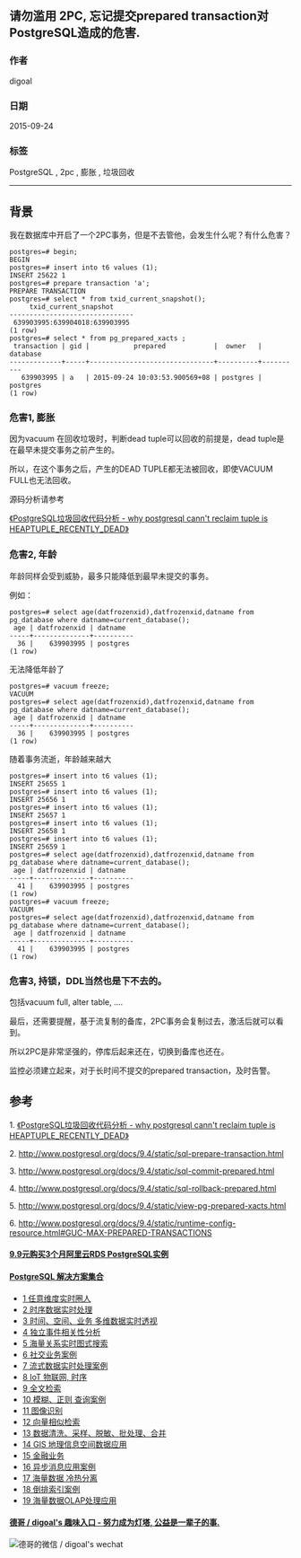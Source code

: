 ## 请勿滥用 2PC, 忘记提交prepared transaction对PostgreSQL造成的危害.  
    
### 作者       
digoal        
         
### 日期        
2015-09-24        
                                 
### 标签        
PostgreSQL , 2pc , 膨胀 , 垃圾回收     
        
----       
       
## 背景       
我在数据库中开启了一个2PC事务，但是不去管他，会发生什么呢？有什么危害？  
  
```  
postgres=# begin;  
BEGIN  
postgres=# insert into t6 values (1);  
INSERT 25622 1  
postgres=# prepare transaction 'a';  
PREPARE TRANSACTION  
postgres=# select * from txid_current_snapshot();  
     txid_current_snapshot       
-------------------------------  
 639903995:639904018:639903995  
(1 row)  
postgres=# select * from pg_prepared_xacts ;  
 transaction | gid |           prepared            |  owner   | database   
-------------+-----+-------------------------------+----------+----------  
   639903995 | a   | 2015-09-24 10:03:53.900569+08 | postgres | postgres  
(1 row)  
```  
  
### 危害1, 膨胀  
  
因为vacuum 在回收垃圾时，判断dead tuple可以回收的前提是，dead tuple是在最早未提交事务之前产生的。  
  
所以，在这个事务之后，产生的DEAD TUPLE都无法被回收，即使VACUUM FULL也无法回收。  
  
源码分析请参考  
  
[《PostgreSQL垃圾回收代码分析 - why postgresql cann't reclaim tuple is HEAPTUPLE_RECENTLY_DEAD》](../201505/20150503_01.md)   
  
### 危害2, 年龄  
年龄同样会受到威胁，最多只能降低到最早未提交的事务。  
  
例如：  
  
```  
postgres=# select age(datfrozenxid),datfrozenxid,datname from pg_database where datname=current_database();  
 age | datfrozenxid | datname    
-----+--------------+----------  
  36 |    639903995 | postgres  
(1 row)  
```  
  
无法降低年龄了  
  
```  
postgres=# vacuum freeze;  
VACUUM  
postgres=# select age(datfrozenxid),datfrozenxid,datname from pg_database where datname=current_database();  
 age | datfrozenxid | datname    
-----+--------------+----------  
  36 |    639903995 | postgres  
(1 row)  
```  
  
随着事务流逝，年龄越来越大  
  
```  
postgres=# insert into t6 values (1);  
INSERT 25655 1  
postgres=# insert into t6 values (1);  
INSERT 25656 1  
postgres=# insert into t6 values (1);  
INSERT 25657 1  
postgres=# insert into t6 values (1);  
INSERT 25658 1  
postgres=# insert into t6 values (1);  
INSERT 25659 1  
postgres=# select age(datfrozenxid),datfrozenxid,datname from pg_database where datname=current_database();  
 age | datfrozenxid | datname    
-----+--------------+----------  
  41 |    639903995 | postgres  
(1 row)  
postgres=# vacuum freeze;  
VACUUM  
postgres=# select age(datfrozenxid),datfrozenxid,datname from pg_database where datname=current_database();  
 age | datfrozenxid | datname    
-----+--------------+----------  
  41 |    639903995 | postgres  
(1 row)  
```  
  
### 危害3, 持锁，DDL当然也是下不去的。  
  
包括vacuum full, alter table, ....  
  
最后，还需要提醒，基于流复制的备库，2PC事务会复制过去，激活后就可以看到。  
  
所以2PC是非常坚强的，停库后起来还在，切换到备库也还在。  
  
监控必须建立起来，对于长时间不提交的prepared transaction，及时告警。  
  
## 参考  
1\. [《PostgreSQL垃圾回收代码分析 - why postgresql cann't reclaim tuple is HEAPTUPLE_RECENTLY_DEAD》](../201505/20150503_01.md)   
  
2\. http://www.postgresql.org/docs/9.4/static/sql-prepare-transaction.html  
  
3\. http://www.postgresql.org/docs/9.4/static/sql-commit-prepared.html  
  
4\. http://www.postgresql.org/docs/9.4/static/sql-rollback-prepared.html  
  
5\. http://www.postgresql.org/docs/9.4/static/view-pg-prepared-xacts.html  
  
6\. http://www.postgresql.org/docs/9.4/static/runtime-config-resource.html#GUC-MAX-PREPARED-TRANSACTIONS  
  
  
  
  
  
  
  
  
  
  
  
  
  
  
  
  
  
  
  
  
  
  
  
  
  
  
  
  
  
  
  
  
  
  
  
  
  
  
  
  
  
  
  
  
  
#### [9.9元购买3个月阿里云RDS PostgreSQL实例](https://www.aliyun.com/database/postgresqlactivity "57258f76c37864c6e6d23383d05714ea")
  
  
#### [PostgreSQL 解决方案集合](https://yq.aliyun.com/topic/118 "40cff096e9ed7122c512b35d8561d9c8")
- [1 任意维度实时圈人](https://yq.aliyun.com/topic/118 "40cff096e9ed7122c512b35d8561d9c8")
- [2 时序数据实时处理](https://yq.aliyun.com/topic/118 "40cff096e9ed7122c512b35d8561d9c8")
- [3 时间、空间、业务 多维数据实时透视](https://yq.aliyun.com/topic/118 "40cff096e9ed7122c512b35d8561d9c8")
- [4 独立事件相关性分析](https://yq.aliyun.com/topic/118 "40cff096e9ed7122c512b35d8561d9c8")
- [5 海量关系实时图式搜索](https://yq.aliyun.com/topic/118 "40cff096e9ed7122c512b35d8561d9c8")
- [6 社交业务案例](https://yq.aliyun.com/topic/118 "40cff096e9ed7122c512b35d8561d9c8")
- [7 流式数据实时处理案例](https://yq.aliyun.com/topic/118 "40cff096e9ed7122c512b35d8561d9c8")
- [8 IoT 物联网, 时序](https://yq.aliyun.com/topic/118 "40cff096e9ed7122c512b35d8561d9c8")
- [9 全文检索](https://yq.aliyun.com/topic/118 "40cff096e9ed7122c512b35d8561d9c8")
- [10 模糊、正则 查询案例](https://yq.aliyun.com/topic/118 "40cff096e9ed7122c512b35d8561d9c8")
- [11 图像识别](https://yq.aliyun.com/topic/118 "40cff096e9ed7122c512b35d8561d9c8")
- [12 向量相似检索](https://yq.aliyun.com/topic/118 "40cff096e9ed7122c512b35d8561d9c8")
- [13 数据清洗、采样、脱敏、批处理、合并](https://yq.aliyun.com/topic/118 "40cff096e9ed7122c512b35d8561d9c8")
- [14 GIS 地理信息空间数据应用](https://yq.aliyun.com/topic/118 "40cff096e9ed7122c512b35d8561d9c8")
- [15 金融业务](https://yq.aliyun.com/topic/118 "40cff096e9ed7122c512b35d8561d9c8")
- [16 异步消息应用案例](https://yq.aliyun.com/topic/118 "40cff096e9ed7122c512b35d8561d9c8")
- [17 海量数据 冷热分离](https://yq.aliyun.com/topic/118 "40cff096e9ed7122c512b35d8561d9c8")
- [18 倒排索引案例](https://yq.aliyun.com/topic/118 "40cff096e9ed7122c512b35d8561d9c8")
- [19 海量数据OLAP处理应用](https://yq.aliyun.com/topic/118 "40cff096e9ed7122c512b35d8561d9c8")
  
  
#### [德哥 / digoal's 趣味入口 - 努力成为灯塔, 公益是一辈子的事.](https://github.com/digoal/blog/blob/master/README.md "22709685feb7cab07d30f30387f0a9ae")
  
  
![德哥的微信 / digoal's wechat](../pic/digoal_weixin.jpg "f7ad92eeba24523fd47a6e1a0e691b59")
  
